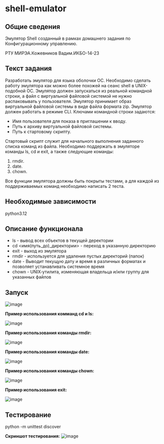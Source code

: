 # shell-emulator

## Общие сведения

Эмулятор Shell созданный в рамках домашнего задания по Конфигурационному управлению.

РТУ МИРЭА.Кожевников Вадим.ИКБО-14-23

## Текст задания

Разработать эмулятор для языка оболочки ОС. Необходимо сделать работу
эмулятора как можно более похожей на сеанс shell в UNIX-подобной ОС.
Эмулятор должен запускаться из реальной командной строки, а файл с
виртуальной файловой системой не нужно распаковывать у пользователя.
Эмулятор принимает образ виртуальной файловой системы в виде файла формата
zip. Эмулятор должен работать в режиме CLI.
Ключами командной строки задаются:

- Имя пользователя для показа в приглашении к вводу.
- Путь к архиву виртуальной файловой системы.
- Путь к стартовому скрипту.

Стартовый скрипт служит для начального выполнения заданного списка
команд из файла.
Необходимо поддержать в эмуляторе команды ls, cd и exit, а также
следующие команды:
1. rmdir.
2. date.
3. chown.

Все функции эмулятора должны быть покрыты тестами, а для каждой из
поддерживаемых команд необходимо написать 2 теста.

## Необходимые зависимости

python3.12

## Описание функционала

- ls - вывод всех объектов в текущей деректории
- cd  <имя(путь_до)_директории> - переход в указанную директорию
- exit - выход из эмулятора
- rmdir -  используется для удаления пустых директорий (папок)
- date -  Выводит текущую дату и время в различных форматах и позволяет устанавливать системное время
- chown - UNIX‐утилита, изменяющая владельца и/или группу для указанных файлов

## Запуск
![image](https://github.com/user-attachments/assets/7d06143b-a409-42a0-a385-43f6063bdd7a)

**Пример использования комманд cd и ls:**

![image](https://github.com/user-attachments/assets/304e785d-ed76-4a1c-9ddf-843b13f493ea)

**Пример использования команды rmdir:**

![image](https://github.com/user-attachments/assets/52884c7e-6f0b-4f45-96db-5dc87e142168)

**Пример использования команды date:**

![image](https://github.com/user-attachments/assets/3038b274-5ed1-448b-8b45-8a46513f11b5)

**Пример использования команды chown:**

![image](https://github.com/user-attachments/assets/e2f5ad59-0c23-492f-ad31-6fdc306a5302)

**Пример использования exit:**

![image](https://github.com/user-attachments/assets/e4e0753a-7c55-496f-ab13-9d49bc6b8fae)

## Тестирование

python -m unittest discover

**Скриншот тестирования:**
![image](https://github.com/user-attachments/assets/6662e834-2b0e-47dc-a0a3-d47097b99ca7)


